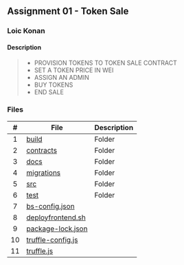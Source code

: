 ## Assignment 01 - Token Sale

### Loic Konan

#### Description

> - PROVISION TOKENS TO TOKEN SALE CONTRACT
> - SET A TOKEN PRICE IN WEI
> - ASSIGN AN ADMIN
> - BUY TOKENS
> - END SALE

### Files

|   #   | File                                   | Description |
| :---: | -------------------------------------- | ----------- |
|   1   | [build](./build)                       | Folder      |
|   2   | [contracts](./contracts)               | Folder      |
|   3   | [docs](./docs)                         | Folder      |
|   4   | [migrations](./migrations)             | Folder      |
|   5   | [src](./src)                           | Folder      |
|   6   | [test](./test)                         | Folder      |
|   7   | [bs-config.json](bs-config.json)       |             |
|   8   | [deployfrontend.sh](deployfrontend.sh) |             |
|   9   | [package-lock.json](package-lock.json) |             |
|  10   | [truffle-config.js](truffle-config.js) |             |
|  11   | [truffle.js](truffle.js)               |             |
